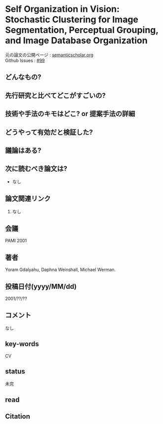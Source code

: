 # Self Organization in Vision: Stochastic Clustering for Image Segmentation, Perceptual Grouping, and Image Database Organization

元の論文の公開ページ : [semanticscholar.org](https://www.semanticscholar.org/paper/Self-Organization-in-Vision%3A-Stochastic-Clustering-Gdalyahu-Weinshall/efa37df413342d48a5ef9bdbeb6f01a91c5a5176)  
Github Issues : [#99](https://github.com/Obarads/obarads.github.io/issues/99)

## どんなもの?

## 先行研究と比べてどこがすごいの?

## 技術や手法のキモはどこ? or 提案手法の詳細

## どうやって有効だと検証した?

## 議論はある?

## 次に読むべき論文は?
- なし

## 論文関連リンク
1. なし

## 会議
PAMI 2001

## 著者
Yoram Gdalyahu, Daphna Weinshall, Michael Werman.

## 投稿日付(yyyy/MM/dd)
2001/??/??

## コメント
なし

## key-words
CV

## status
未完

## read

## Citation
